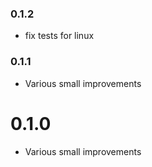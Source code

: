 ### 0.1.2

* fix tests for linux

### 0.1.1

* Various small improvements

# 0.1.0

* Various small improvements
